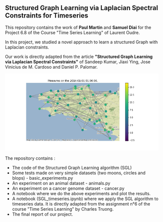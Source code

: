 ## Structured Graph Learning via Laplacian Spectral Constraints for Timeseries

This repository contains the work of **Paul Martin** and **Samuel Diai** for the Project 6.8 of the Course "Time Series Learning" of Laurent Oudre.

In this project, we studied a novel approach to learn a structured Graph with Laplacian constraints.

Our work is directly adapted from the article **"Structured Graph Learning via Laplacian Spectral
Constraints"** of Sandeep Kumar, Jiaxi Ying, Jose Vinicius de M. Cardoso and Daniel P. Palomar.

![alt text](https://github.com/SamuelDiai/SGL/blob/master/timeseries_graph.gif "Logo Title Text 1")

The repository contains : 
* The code of the Structured Graph Learning algorithm (SGL)
* Some tests made on very simple datasets (two moons, circles and blops) - basic_experiments.py
* An experiment on an animal dataset - animals.py
* An experiment on a cancer genome dataset - cancer.py
* A notebook where we do the above experiments and plot the results.
* A notebook (SGL_timeseries.ipynb) where we apply the SGL algorithm to timeseries data. It is directly adapted from the assignment n°6 of the course "Time Series Learning" by Charles Truong.
* The final report of our project.
